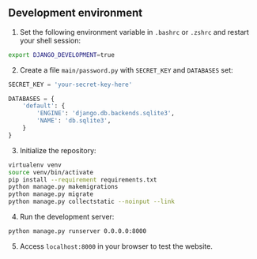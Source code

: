 
## Development environment

1. Set the following environment variable in `.bashrc` or `.zshrc` and restart your shell session:

```sh
export DJANGO_DEVELOPMENT=true
```

2. Create a file `main/password.py` with `SECRET_KEY` and `DATABASES` set:

```python
SECRET_KEY = 'your-secret-key-here'

DATABASES = {
    'default': {
        'ENGINE': 'django.db.backends.sqlite3',
        'NAME': 'db.sqlite3',
    }
}
```

3. Initialize the repository:

```sh
virtualenv venv
source venv/bin/activate
pip install --requirement requirements.txt
python manage.py makemigrations
python manage.py migrate
python manage.py collectstatic --noinput --link
```

4. Run the development server:

```sh
python manage.py runserver 0.0.0.0:8000
```

5. Access `localhost:8000` in your browser to test the website.

